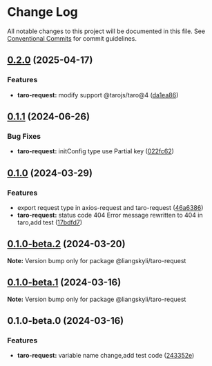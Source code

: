 # Change Log

All notable changes to this project will be documented in this file.
See [Conventional Commits](https://conventionalcommits.org) for commit guidelines.

## [0.2.0](https://github.com/liangskyli/request/compare/v0.1.1...v0.2.0) (2025-04-17)


### Features

* **taro-request:** modify support @tarojs/taro@4 ([da1ea86](https://github.com/liangskyli/request/commit/da1ea86ff62a31d7529c89bbd624258b17ee1f2b))



## [0.1.1](https://github.com/liangskyli/request/compare/v0.1.0...v0.1.1) (2024-06-26)


### Bug Fixes

* **taro-request:** initConfig type use Partial key ([022fc62](https://github.com/liangskyli/request/commit/022fc62f411b53f3596bf9909c9d9bd64ae6ee8a))



## [0.1.0](https://github.com/liangskyli/request/compare/v0.1.0-beta.2...v0.1.0) (2024-03-29)


### Features

* export request type in axios-request and taro-request ([46a6386](https://github.com/liangskyli/request/commit/46a638690ff8bd6e6cb5ea2fd004e3ece942f41d))
* **taro-request:** status code 404 Error message rewritten to 404 in taro,add test ([17bdfd7](https://github.com/liangskyli/request/commit/17bdfd7970af3a37c6ac2a0a5869726f81ec04a1))



## [0.1.0-beta.2](https://github.com/liangskyli/request/compare/v0.1.0-beta.1...v0.1.0-beta.2) (2024-03-20)

**Note:** Version bump only for package @liangskyli/taro-request





## [0.1.0-beta.1](https://github.com/liangskyli/request/compare/v0.1.0-beta.0...v0.1.0-beta.1) (2024-03-16)

**Note:** Version bump only for package @liangskyli/taro-request





## 0.1.0-beta.0 (2024-03-16)


### Features

* **taro-request:** variable name change,add test code ([243352e](https://github.com/liangskyli/request/commit/243352e4099a3b6b8f080684eb288cb3297531e2))
